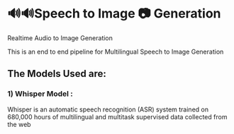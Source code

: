 # 🔊🔊Speech to Image 📷 Generation
Realtime Audio to Image Generation

This is an end to end pipeline for Multilingual Speech to Image Generation
## The Models Used are: 

### 1) Whisper Model : 
Whisper is an automatic speech recognition (ASR) system trained on 680,000 hours of multilingual and multitask supervised data collected from the web




